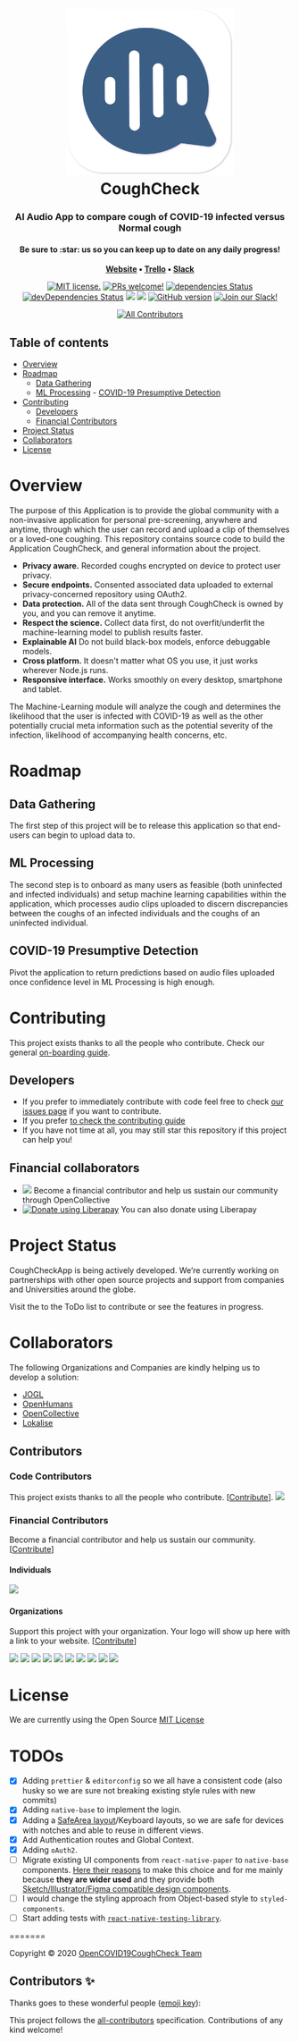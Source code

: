 <h1 align="center">
	<img
		width="300"
		alt="CoughCheck"
		src="assets/images/logo.svg?sanitize=true">
 	<br>
 	CoughCheck
</h1>

<h3 align="center">
	AI Audio App to compare cough of COVID-19 infected versus Normal cough
</h3>

<h4 align="center">Be sure to :star: us so you can keep up to date on any daily progress!</h4>

<p align="center">
	<strong>
		<a href="https://coughcheck.github.io/">Website</a>
		•
		<a href="https://trello.com/opencovid19aicoughdetectionteam">Trello</a>
		•
		<a href="http://open-covid19.slack.com/">Slack</a>
	</strong>
</p>

<div align="center">

[![MIT license.](https://img.shields.io/badge/license-MIT-blue.svg)](./LICENSE) [![PRs welcome!](https://img.shields.io/badge/PRs-welcome-brightgreen.svg)](./CONTRIBUTING.md) [![dependencies Status](https://david-dm.org/OpenCOVID19CoughCheck/CoughCheckApp/status.svg)](https://david-dm.org/OpenCOVID19CoughCheck/CoughCheckApp) [![devDependencies Status](https://david-dm.org/OpenCOVID19CoughCheck/CoughCheckApp/dev-status.svg)](https://david-dm.org/OpenCOVID19CoughCheck/CoughCheckApp#info=devDependencies)  <a href="https://github.com/OpenCOVID19CoughCheck/CoughCheckApp/commits/master"><a href="https://opencollective.com/CoughCheckApp" alt="Financial Contributors on Open Collective"><img src="https://opencollective.com/CoughCheckApp/all/badge.svg?label=financial+contributors" /></a> <img src="https://img.shields.io/github/last-commit/OpenCOVID19CoughCheck/CoughCheckApp.svg?style=plasticr"/></a> [![GitHub version](https://badge.fury.io/gh/OpenCOVID19CoughCheck%2FCoughCheckApp.svg)](https://badge.fury.io/gh/OpenCOVID19CoughCheck%2FCoughCheckApp) [![Join our Slack!](https://img.shields.io/static/v1?message=join%20chat&color=9cf&logo=slack&label=slack)](https://join.slack.com/t/open-covid19/shared_invite/zt-cbji2hte-8jdoHpJDKg80ZliPVCIjqw)

<!-- ALL-CONTRIBUTORS-BADGE:START - Do not remove or modify this section -->
[![All Contributors](https://img.shields.io/badge/all_contributors-0-orange.svg?style=flat-square)](#contributors-)
<!-- ALL-CONTRIBUTORS-BADGE:END -->

</div>

## Table of contents

- [Overview](#overview)
- [Roadmap](#roadmap)
  - [Data Gathering](#data-gathering)
  - [ML Processing](#ml-processing) - [COVID-19 Presumptive Detection](#covid-19-presumptive-detection)
- [Contributing](#contributing)
  - [Developers](#developers)
  - [Financial Contributors](#financial-contributors)
- [Project Status](#project-status)
- [Collaborators](#collaborators)
- [License](#license)

# Overview

The purpose of this Application is to provide the global community with a non-invasive application for personal pre-screening, anywhere and anytime, through which the user can record and upload a clip of themselves or a loved-one coughing. This repository contains source code to build the Application CoughCheck, and general information about the project.

- **Privacy aware.** Recorded coughs encrypted on device to protect user privacy.
- **Secure endpoints.** Consented associated data uploaded to external privacy-concerned repository using OAuth2.
- **Data protection.** All of the data sent through CoughCheck is owned by you, and you can remove it anytime.
- **Respect the science.** Collect data first, do not overfit/underfit the machine-learning model to publish results faster.
- **Explainable AI** Do not build black-box models, enforce debuggable models.
- **Cross platform.** It doesn't matter what OS you use, it just works wherever Node.js runs.
- **Responsive interface.** Works smoothly on every desktop, smartphone and tablet.

The Machine-Learning module will analyze the cough and determines the likelihood that the user is infected with COVID-19 as well as the other potentially crucial meta information such as the potential severity of the infection, likelihood of accompanying health concerns, etc.

# Roadmap

## Data Gathering

The first step of this project will be to release this application so that end-users can begin to upload data to.

## ML Processing

The second step is to onboard as many users as feasible (both uninfected and infected individuals) and setup machine learning capabilities within the application, which processes audio clips uploaded to discern discrepancies between the coughs of an infected individuals and the coughs of an uninfected individual.

## COVID-19 Presumptive Detection

Pivot the application to return predictions based on audio files uploaded once confidence level in ML Processing is high enough.

# Contributing

This project exists thanks to all the people who contribute. Check our general [on-boarding guide](./GETTING_INVOLVED.md).

## Developers

- If you prefer to immediately contribute with code feel free to check [our issues page](https://github.com/OpenCOVID19CoughCheck/CoughCheckApp/issues) if you want to contribute.
- If you prefer [to check the contributing guide](./CONTRIBUTING.md)
- If you have not time at all, you may still star this repository if this project can help you!

## Financial collaborators

- <a href="https://opencollective.com/coughcheckapp/donate" target="_blank"><img src="https://opencollective.com/coughcheckapp/donate/button@2x.png?color=blue" width=200 /></a> Become a financial contributor and help us sustain our community through OpenCollective
- <a href="https://liberapay.com/OpenCOVID19CoughCheck/" target="_blank"><img alt="Donate using Liberapay" src="https://liberapay.com/assets/widgets/donate.svg"></a> You can also donate using Liberapay

# Project Status

CoughCheckApp is being actively developed. We’re currently working on partnerships with other open source projects and support from companies and Universities around the globe.

Visit the to the ToDo list to contribute or see the features in progress.

# Collaborators

The following Organizations and Companies are kindly helping us to develop a solution:

- [JOGL](https://app.jogl.io/)
- [OpenHumans](https://www.openhumans.org/)
- [OpenCollective](https://opencollective.com/)
- [Lokalise](https://lokalise.com/)

## Contributors

### Code Contributors

This project exists thanks to all the people who contribute. [[Contribute](CONTRIBUTING.md)].
<a href="https://github.com/OpenCOVID19CoughCheck/CoughCheckApp/graphs/contributors"><img src="https://opencollective.com/CoughCheckApp/contributors.svg?width=890&button=false" /></a>

### Financial Contributors

Become a financial contributor and help us sustain our community. [[Contribute](https://opencollective.com/CoughCheckApp/contribute)]

#### Individuals

<a href="https://opencollective.com/CoughCheckApp"><img src="https://opencollective.com/CoughCheckApp/individuals.svg?width=890"></a>

#### Organizations

Support this project with your organization. Your logo will show up here with a link to your website. [[Contribute](https://opencollective.com/CoughCheckApp/contribute)]

<a href="https://opencollective.com/CoughCheckApp/organization/0/website"><img src="https://opencollective.com/CoughCheckApp/organization/0/avatar.svg"></a>
<a href="https://opencollective.com/CoughCheckApp/organization/1/website"><img src="https://opencollective.com/CoughCheckApp/organization/1/avatar.svg"></a>
<a href="https://opencollective.com/CoughCheckApp/organization/2/website"><img src="https://opencollective.com/CoughCheckApp/organization/2/avatar.svg"></a>
<a href="https://opencollective.com/CoughCheckApp/organization/3/website"><img src="https://opencollective.com/CoughCheckApp/organization/3/avatar.svg"></a>
<a href="https://opencollective.com/CoughCheckApp/organization/4/website"><img src="https://opencollective.com/CoughCheckApp/organization/4/avatar.svg"></a>
<a href="https://opencollective.com/CoughCheckApp/organization/5/website"><img src="https://opencollective.com/CoughCheckApp/organization/5/avatar.svg"></a>
<a href="https://opencollective.com/CoughCheckApp/organization/6/website"><img src="https://opencollective.com/CoughCheckApp/organization/6/avatar.svg"></a>
<a href="https://opencollective.com/CoughCheckApp/organization/7/website"><img src="https://opencollective.com/CoughCheckApp/organization/7/avatar.svg"></a>
<a href="https://opencollective.com/CoughCheckApp/organization/8/website"><img src="https://opencollective.com/CoughCheckApp/organization/8/avatar.svg"></a>
<a href="https://opencollective.com/CoughCheckApp/organization/9/website"><img src="https://opencollective.com/CoughCheckApp/organization/9/avatar.svg"></a>

# License

We are currently using the Open Source [MIT License](./LICENSE)

# TODOs

- [x] Adding `prettier` & `editorconfig` so we all have a consistent code (also husky so we are sure not breaking existing style rules with new commits)
- [x] Adding `native-base` to implement the login.
- [x] Adding a [SafeArea layout](https://reactnavigation.org/docs/handling-safe-area/)/Keyboard layouts, so we are safe for devices with notches and able to reuse in different views.
- [x] Add Authentication routes and Global Context.
- [x] Adding `oAuth2`.
- [ ] Migrate existing UI components from `react-native-paper` to `native-base` components. [Here their reasons](https://github.com/GeekyAnts/NativeBase#2-why-nativebase) to make this choice and for me mainly because **they are wider used** and they provide both [Sketch/Illustrator/Figma compatible design components](https://nativebase.io/sketch-template).
- [ ] I would change the styling approach from Object-based style to `styled-components`.
- [ ] Start adding tests with [`react-native-testing-library`](https://callstack.github.io/react-native-testing-library/docs/getting-started).

=======

Copyright © 2020 [OpenCOVID19CoughCheck Team](https://github.com/OpenCOVID19CoughCheck)

## Contributors ✨

Thanks goes to these wonderful people ([emoji key](https://allcontributors.org/docs/en/emoji-key)):

<!-- ALL-CONTRIBUTORS-LIST:START - Do not remove or modify this section -->
<!-- prettier-ignore-start -->
<!-- markdownlint-disable -->
<!-- markdownlint-enable -->
<!-- prettier-ignore-end -->

<!-- ALL-CONTRIBUTORS-LIST:END -->

This project follows the [all-contributors](https://github.com/all-contributors/all-contributors) specification. Contributions of any kind welcome!

